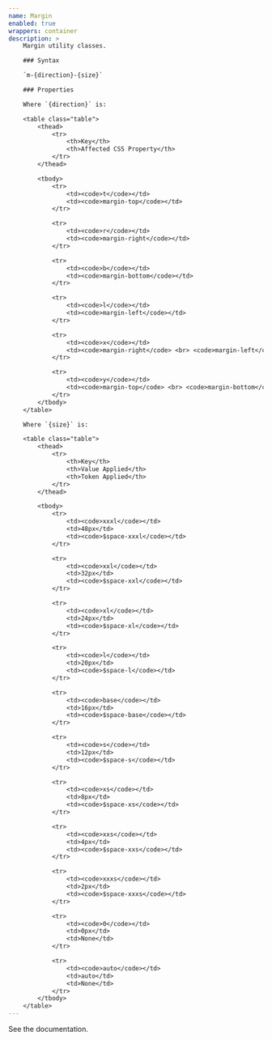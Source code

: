 ```yaml
---
name: Margin
enabled: true
wrappers: container
description: >
    Margin utility classes.

    ### Syntax

    `m-{direction}-{size}`

    ### Properties

    Where `{direction}` is:

    <table class="table">
        <thead>
            <tr>
                <th>Key</th>
                <th>Affected CSS Property</th>
            </tr>
        </thead>

        <tbody>
            <tr>
                <td><code>t</code></td>
                <td><code>margin-top</code></td>
            </tr>

            <tr>
                <td><code>r</code></td>
                <td><code>margin-right</code></td>
            </tr>

            <tr>
                <td><code>b</code></td>
                <td><code>margin-bottom</code></td>
            </tr>

            <tr>
                <td><code>l</code></td>
                <td><code>margin-left</code></td>
            </tr>

            <tr>
                <td><code>x</code></td>
                <td><code>margin-right</code> <br> <code>margin-left</code></td>
            </tr>

            <tr>
                <td><code>y</code></td>
                <td><code>margin-top</code> <br> <code>margin-bottom</code></td>
            </tr>
        </tbody>
    </table>

    Where `{size}` is:

    <table class="table">
        <thead>
            <tr>
                <th>Key</th>
                <th>Value Applied</th>
                <th>Token Applied</th>
            </tr>
        </thead>

        <tbody>
            <tr>
                <td><code>xxxl</code></td>
                <td>48px</td>
                <td><code>$space-xxxl</code></td>
            </tr>

            <tr>
                <td><code>xxl</code></td>
                <td>32px</td>
                <td><code>$space-xxl</code></td>
            </tr>

            <tr>
                <td><code>xl</code></td>
                <td>24px</td>
                <td><code>$space-xl</code></td>
            </tr>

            <tr>
                <td><code>l</code></td>
                <td>20px</td>
                <td><code>$space-l</code></td>
            </tr>

            <tr>
                <td><code>base</code></td>
                <td>16px</td>
                <td><code>$space-base</code></td>
            </tr>

            <tr>
                <td><code>s</code></td>
                <td>12px</td>
                <td><code>$space-s</code></td>
            </tr>

            <tr>
                <td><code>xs</code></td>
                <td>8px</td>
                <td><code>$space-xs</code></td>
            </tr>

            <tr>
                <td><code>xxs</code></td>
                <td>4px</td>
                <td><code>$space-xxs</code></td>
            </tr>

            <tr>
                <td><code>xxxs</code></td>
                <td>2px</td>
                <td><code>$space-xxxs</code></td>
            </tr>

            <tr>
                <td><code>0</code></td>
                <td>0px</td>
                <td>None</td>
            </tr>

            <tr>
                <td><code>auto</code></td>
                <td>auto</td>
                <td>None</td>
            </tr>
        </tbody>
    </table>
---
```


<p>See the documentation.</p>
